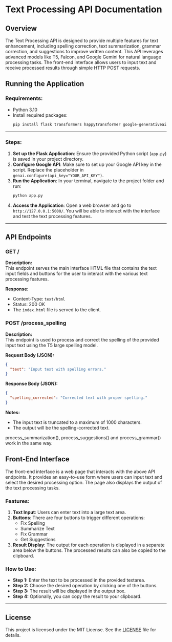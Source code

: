 # Text Processing API Documentation

## Overview
The Text Processing API is designed to provide multiple features for text enhancement, including spelling correction, text summarization, grammar correction, and suggestions to improve written content. This API leverages advanced models like T5, Falcon, and Google Gemini for natural language processing tasks. The front-end interface allows users to input text and receive processed results through simple HTTP POST requests.

## Running the Application

### Requirements:
- Python 3.10
- Install required packages:
  ```bash
  pip install flask transformers happytransformer google-generativeai
  ```

---
### Steps:
1. **Set up the Flask Application**: Ensure the provided Python script (`app.py`) is saved in your project directory.
2. **Configure Google API**: Make sure to set up your Google API key in the script. Replace the placeholder in `genai.configure(api_key="YOUR_API_KEY")`.
3. **Run the Application**:
   In your terminal, navigate to the project folder and run:
   ```bash
   python app.py
   ```
4. **Access the Application**: Open a web browser and go to `http://127.0.0.1:5000/`. You will be able to interact with the interface and test the text processing features.

---

## API Endpoints

### GET /  
**Description:**  
This endpoint serves the main interface HTML file that contains the text input fields and buttons for the user to interact with the various text processing features.

**Response:**
- Content-Type: `text/html`
- Status: 200 OK  
- The `index.html` file is served to the client.

### POST /process_spelling  
**Description:**  
This endpoint is used to process and correct the spelling of the provided input text using the T5 large spelling model.

**Request Body (JSON):**
```json
{
  "text": "Input text with spelling errors."
}
```

**Response Body (JSON):**
```json
{
  "spelling_corrected": "Corrected text with proper spelling."
}
```

**Notes:**
- The input text is truncated to a maximum of 1000 characters.
- The output will be the spelling-corrected text.

process_summarization(), process_suggestions() and process_grammar() work in the same way.

## Front-End Interface

The front-end interface is a web page that interacts with the above API endpoints. It provides an easy-to-use form where users can input text and select the desired processing option. The page also displays the output of the text processing tasks.

### Features:
1. **Text Input**: Users can enter text into a large text area.
2. **Buttons**: There are four buttons to trigger different operations:
   - Fix Spelling
   - Summarize Text
   - Fix Grammar
   - Get Suggestions
3. **Result Display**: The output for each operation is displayed in a separate area below the buttons. The processed results can also be copied to the clipboard.

### How to Use:
- **Step 1:** Enter the text to be processed in the provided textarea.
- **Step 2:** Choose the desired operation by clicking one of the buttons.
- **Step 3:** The result will be displayed in the output box.
- **Step 4:** Optionally, you can copy the result to your clipboard.

---

## License

This project is licensed under the MIT License. See the [LICENSE](LICENSE) file for details.
